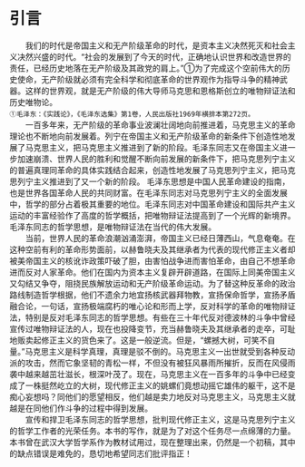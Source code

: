 # 引言

　　我们的时代是帝国主义和无产阶级革命的时代，是资本主义决然死灭和社会主义决然兴盛的时代。“社会的发展到了今天的时代，正确地认识世界和改造世界的责任，已经历史地落在无产阶级及其政党的肩上。”①为了完成这个空前伟大的历史使命，无产阶级就必须有完全科学和彻底革命的世界观作为指导斗争的精神武器。这样的世界观，就是无产阶级的伟大导师马克思和恩格斯创立的唯物辩证法和历史唯物论。\
`①毛泽东：《实践论》，《毛泽东选集》第1卷，人民出版社1969年横排本第272页。`　　 　　\
　　一百多年来，无产阶级的革命事业波澜壮阔地向前推进着，马克思主义的革命理论也不断地向前发展着。列宁在帝国主义和无产阶级革命的新条件下创造性地发展了马克思主义，把马克思主义推进到了新的阶段。毛泽东同志又在帝国主义进一步加速崩溃、世界人民的胜利和觉醒不断向前发展的新条件下，把马克思列宁主义的普遍真理同革命的具体实践结合起来，创造性地发展了马克思列宁主义，把马克思列宁主义推进到了又一个新的阶段。 毛泽东思想是中国人民革命建设的指南，也是世界各国革命人民的共同财富。在毛泽东同志对马克思列宁主义的全面发展中，哲学的部分占着极其重要的地位。毛泽东同志对中国革命建设和国际共产主义运动的丰富经验作了高度的哲学概括，把唯物辩证法提高到了一个光辉的新境界。毛泽东同志的哲学思想，是唯物辩证法在当代的伟大发展。\
　　当前，世界人民的革命浪潮汹涌澎湃，帝国主义已经日薄西山，气息奄奄。在这种空前有利的革命形势面前，以赫鲁晓夫及其继承者为代表的现代修正主义者却被美帝国主义的核讹诈政策吓破了胆，由害怕战争进而害怕革命，由自己不想革命进而反对人家革命。他们在国内为资本主义复辟开辟道路，在国际上同美帝国主义又勾结又争夺，阻挠民族解放运动和无产阶级革命运动。为了替这种反革命的政治路线制造哲学根据，他们不遗余力地宜扬核武器拜物教，宣扬保命哲学，宣扬矛盾融合论，一句话，宣扬极端腐朽的唯心论和形而上学，反对科学的革命的唯物辩证法，特别是反对毛泽东同志的哲学思想。有些在三十年代反对德波林的斗争中曾经宣传过唯物辩证法的人，现在也投降变节，充当赫鲁晓夫及其继承者的走卒，可耻地贩卖起修正主义的货色来了。这是一般逆流。但是，“螺撼大树，可笑不自量。”马克思主义是科学真理，真理是驳不倒的。马克思主义一出世就受到各种反动派的攻击，然而它象坚韧的青松一样，不但没有被狂风暴雨所摧折，反而在风侵雨袭中越来越茁壮滋长，根深叶茂了。现在，马克思主义在一百多年的斗争中已经变成了一株挺然屹立的大树，现代修正主义的姚螺们竟想动摇它雄伟的躯干，这不是痴心妄想吗？同他们的愿望相反，他们越是卖力地反对马克思主义，马克思主义就越是在同他们作斗争的过程中得到发展。\
　　宣传和捍卫毛泽东同志的哲学思想，批判现代修正主义，这是马克思列宁主义的哲学工作者的光荣任务。本书的写作，就是为了对这个任务尽一点绵薄的力量。本书曾在武汉大学哲学系作为教材试用过，现在整理出来，仍然是一个初稿，其中的缺点错误是难免的，恳切地希望同志们批评指正！

